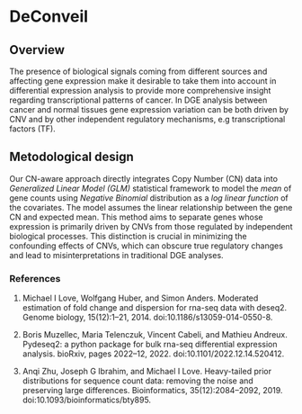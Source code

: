 # DeConveil

## Overview

The presence of biological signals coming from different sources and affecting gene expression make it desirable to take them into account in differential expression analysis to provide more comprehensive insight regarding transcriptional patterns of cancer. In DGE analysis between cancer and normal tissues gene expression variation can be both driven by CNV and by other independent regulatory mechanisms, e.g transcriptional factors (TF).


## Metodological design
Our CN-aware approach directly integrates Copy Number (CN) data into *Generalized Linear Model (GLM)* statistical framework to model the *mean* of gene counts using *Negative Binomial* distribution as a *log linear function* of the covariates. The model assumes the linear relationship between the gene CN and expected mean.
This method aims to separate genes whose expression is primarily driven by CNVs from those regulated by independent biological processes. This distinction is crucial in minimizing the confounding effects of CNVs, which can obscure true regulatory changes and lead to misinterpretations in traditional DGE analyses.



### References

1. Michael I Love, Wolfgang Huber, and Simon Anders. Moderated estimation of fold change and dispersion for rna-seq data with deseq2. Genome biology, 15(12):1–21, 2014. doi:10.1186/s13059-014-0550-8.

2. Boris Muzellec, Maria Telenczuk, Vincent Cabeli, and Mathieu Andreux. Pydeseq2: a python package for bulk rna-seq differential expression analysis. bioRxiv, pages 2022–12, 2022. doi:10.1101/2022.12.14.520412.

3. Anqi Zhu, Joseph G Ibrahim, and Michael I Love. Heavy-tailed prior distributions for sequence count data: removing the noise and preserving large differences. Bioinformatics, 35(12):2084–2092, 2019. doi:10.1093/bioinformatics/bty895.
